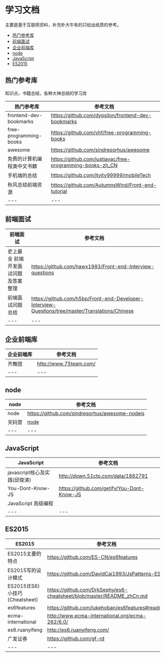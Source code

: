 # 学习文档

主要是基于互联网资料，补充朴大牛有的只给出纸质的参考。

- [热门参考库](#热门参考库)
- [前端面试](#前端面试)
- [企业前端库](#企业前端库)
- [node](#node)
- [JavaScript](#JavaScript)
- [ES2015](#ES2015)


## 热门参考库

知识点，书籍总结，各种大神总结的学习库

热门参考库 | 参考文档
--- | ---
frontend-dev-bookmarks | https://github.com/dypsilon/frontend-dev-bookmarks
free-programming-books | https://github.com/vhf/free-programming-books
awesome | https://github.com/sindresorhus/awesome
免费的计算机编程类中文书籍 | https://github.com/justjavac/free-programming-books-zh_CN
手机端的总结 | https://github.com/jtyjty99999/mobileTech
秋风总结前端资源 | https://github.com/AutumnsWind/Front-end-tutorial
--- | ---

## 前端面试

前端面试 | 参考文档
--- | ---
史上最全 前端开发面试问题及答案整理 | https://github.com/hawx1993/Front-end-Interview-questions
前端面试问题总结 | https://github.com/h5bp/Front-end-Developer-Interview-Questions/tree/master/Translations/Chinese
--- | ---

## 企业前端库

企业前端库 | 参考文档
--- | ---
齐舞团 | http://www.75team.com/
--- | ---

## node

node | 参考文档
--- | ---
node | https://github.com/sindresorhus/awesome-nodejs
天码营 | [node](http://course.tianmaying.com/node)
--- | ---

## JavaScript

JavaScript | 参考文档
--- | ---
javascript核心及实践(邱俊涛) | http://down.51cto.com/data/1882791
You-Dont-Know-JS | https://github.com/getify/You-Dont-Know-JS
JavaScript 高级编程 |
--- | ---


## ES2015

**ES2015** | 参考文档
--- | ---
ES2015主要的特点 | https://github.com/ES-CN/es6features
ES2015写的设计模式 | https://github.com/DavidCai1993/JsPatterns-ES6
ES2015(ES6)小技巧(Cheatsheet) |https://github.com/DrkSephy/es6-cheatsheet/blob/master/README_zhCn.md
es6features|https://github.com/lukehoban/es6features#readme
ecma-international | http://www.ecma-international.org/ecma-262/6.0/
es6.ruanyifeng| http://es6.ruanyifeng.com/
广发证券 | https://github.com/gf-rd
--- | ---



